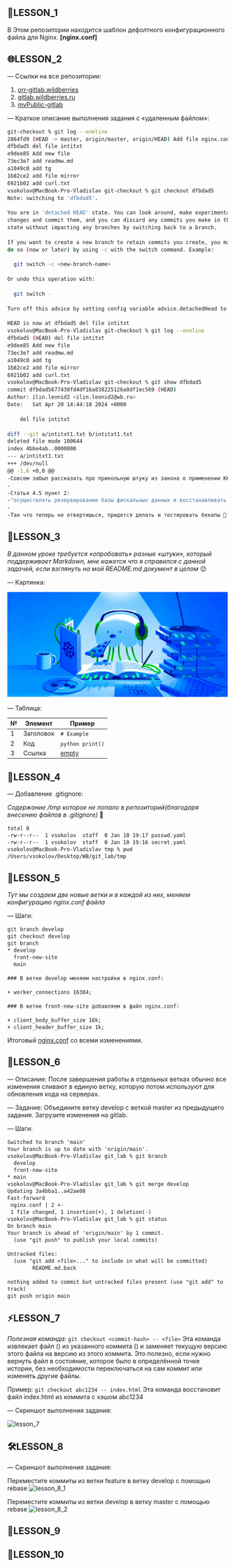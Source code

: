 ## 📂LESSON_1

В Этом репозитории находится шаблон дефолтного конфигурационного файла для Nginx. 
**[nginx.conf]**

## 🌐LESSON_2

  
— Ссылки на все репозитории:  
1. [orr-gitlab.wildberries](https://orr-gitlab.wildberries.ru/orr-onboarding/onboarding-vladislav-sokolov)  
2. [gitlab.wildberries.ru](https://gitlab.wildberries.ru/sokolov.v64/onboarding-vladislav-sokolov)  
3. [myPublic-gitlab](https://github.com/jonimuesli/Onboarding-Vladislav-Sokolov)  

— Краткое описание выполнения задания с «удаленным файлом»:

```bash
git-checkout % git log --oneline
2864fd9 (HEAD -> master, origin/master, origin/HEAD) Add file nginx.conf
dfbdad5 del file intitxt
e9dee85 Add new file
73ec3e7 add readmw.md
a1049c0 add tg
1b82ce2 add file mirror
6921b02 add curl.txt
vsokolov@MacBook-Pro-Vladislav git-checkout % git checkout dfbdad5
Note: switching to 'dfbdad5'.

You are in 'detached HEAD' state. You can look around, make experimental
changes and commit them, and you can discard any commits you make in this
state without impacting any branches by switching back to a branch.

If you want to create a new branch to retain commits you create, you may
do so (now or later) by using -c with the switch command. Example:

  git switch -c <new-branch-name>

Or undo this operation with:

  git switch -

Turn off this advice by setting config variable advice.detachedHead to false

HEAD is now at dfbdad5 del file intitxt
vsokolov@MacBook-Pro-Vladislav git-checkout % git log --oneline   
dfbdad5 (HEAD) del file intitxt
e9dee85 Add new file
73ec3e7 add readmw.md
a1049c0 add tg
1b82ce2 add file mirror
6921b02 add curl.txt
vsokolov@MacBook-Pro-Vladislav git-checkout % git show dfbdad5
commit dfbdad5677438fd4df16a838225126a8df1ec569 (HEAD)
Author: ilin.leonid2 <ilin.leonid2@wb.ru>
Date:   Sat Apr 20 14:44:18 2024 +0000

    del file intitxt

diff --git a/intitxt1.txt b/intitxt1.txt
deleted file mode 100644
index 4bbe4ab..0000000
--- a/intitxt1.txt
+++ /dev/null
@@ -1,6 +0,0 @@
-Совсем забыл рассказать про прикольную штуку из закона о применении ККТ. Они на законодательном уровне потребовали делать бекапы:
-
-Статья 4.5 пункт 2:
-"осуществлять резервирование базы фискальных данных и восстанавливать из резервных копий базу фискальных данных в случае их утраты;"
-
-Так что теперь не отвертишься, придется делать и тестировать бекапы 🙂
```

## 📝LESSON_3
_В данном уроке требуется «опробовать» разные «штуки», который поддерживает Markdown, мне кажется что я справился с данной задачей, если взглянуть на мой *README.md* документ в целом_ :relieved:

— Картинка:

![my_test_pictures](images/exapmle.png "inogda ya govotu 'hz', no ya znau..")

— Таблица:  

| №   | Элемент         | Пример              |  
|-----|------------------|---------------------|  
| 1   | Заголовок        | `# Example`         |  
| 2   | Код              | ```python print()```|  
| 3   | Ссылка           | [empty](https://epmtyresources.empty)| 

## 🚫LESSON_4

— Добавление .gitignore:

_Содержание /tmp которое не попало в репозиторий(благодаря внесению файлов в *.gitignore*)_ 🙂

```ls -l
total 0
-rw-r--r--  1 vsokolov  staff  0 Jan 10 19:17 passwd.yaml
-rw-r--r--  1 vsokolov  staff  0 Jan 10 19:16 secret.yaml
vsokolov@MacBook-Pro-Vladislav tmp % pwd
/Users/vsokolov/Desktop/WB/git_lab/tmp
```

## 🌿LESSON_5
_Тут мы создаем две новые ветки и в каждой из них, меняем конфигурацию nginx.conf файла_

— Шаги:
```git branch front-new-site
git branch develop
git checkout develop
git branch
* develop
  front-new-site
  main

### В ветке develop меняем настройки в nginx.conf: 

+ worker_connections 16384; 

### В ветке front-new-site добавляем в файл nginx.conf:

+ client_body_buffer_size 16k; 
+ client_header_buffer_size 1k;
```
Итоговый [nginx.conf](./nginx.conf) со всеми изменениями.

## 🔗LESSON_6

— Описание:
После завершения работы в отдельных ветках обычно все изменения сливают в единую ветку, которую потом используют для обновления кода на серверах.

— Задание:
Объедините ветку develop с веткой master из предыдущего задания.
Загрузите изменения на gitlab.

— Шаги:
```vsokolov@MacBook-Pro-Vladislav git_lab % git checkout main
Switched to branch 'main'
Your branch is up to date with 'origin/main'.
vsokolov@MacBook-Pro-Vladislav git_lab % git branch
  develop
  front-new-site
* main
vsokolov@MacBook-Pro-Vladislav git_lab % git merge develop
Updating 3a4bba1..a42ae08
Fast-forward
 nginx.conf | 2 +-
 1 file changed, 1 insertion(+), 1 deletion(-)
vsokolov@MacBook-Pro-Vladislav git_lab % git status
On branch main
Your branch is ahead of 'origin/main' by 1 commit.
  (use "git push" to publish your local commits)

Untracked files:
  (use "git add <file>..." to include in what will be committed)
        README.md.back

nothing added to commit but untracked files present (use "git add" to track)
git push origin main
```

## ⚡LESSON_7

_Полезная команда:_
```git checkout <commit-hash> -- <file>```
Эта команда извлекает файл (<file>) из указанного коммита (<commit-hash>) и заменяет текущую версию этого файла на версию из этого коммита. Это полезно, если нужно вернуть файл в состояние, которое было в определённой точке истории, без необходимости переключаться на сам коммит или изменять другие файлы.

Пример:
```git checkout abc1234 -- index.html```
Эта команда восстановит файл index.html из коммита с хэшом abc1234


— Скриншот выполнения задания:

![lesson_7](images/lesson_7.png "lesson_7_pictures_yes_hehehehehehehehhe")

## 🛠️LESSON_8

— Скриншот выполнения задания:

Переместите коммиты из ветки feature в ветку develop с помощью rebase
![lesson_8_1](images/lesson_8_1.png "lesson_8_pictures_yes_heehhehehehehehe")

Переместите коммиты из ветки develop в ветку master с помощью rebase
![lesson_8_2](images/lesson_8_2.png "lesson_8_pictures_yes_heehhehehehehehe")

## 🍒LESSON_9


## 🚀LESSON_10





